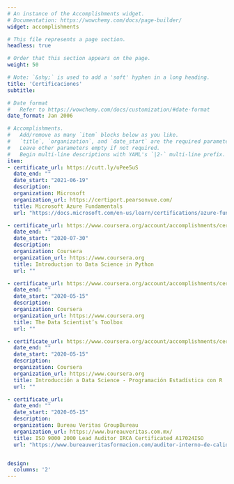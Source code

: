 ```yaml
---
# An instance of the Accomplishments widget.
# Documentation: https://wowchemy.com/docs/page-builder/
widget: accomplishments

# This file represents a page section.
headless: true

# Order that this section appears on the page.
weight: 50

# Note: `&shy;` is used to add a 'soft' hyphen in a long heading.
title: 'Certificaciones'
subtitle:

# Date format
#   Refer to https://wowchemy.com/docs/customization/#date-format
date_format: Jan 2006

# Accomplishments.
#   Add/remove as many `item` blocks below as you like.
#   `title`, `organization`, and `date_start` are the required parameters.
#   Leave other parameters empty if not required.
#   Begin multi-line descriptions with YAML's `|2-` multi-line prefix.
item:
- certificate_url: https://cutt.ly/uPee5uS
  date_end: ""
  date_start: "2021-06-19"
  description: 
  organization: Microsoft
  organization_url: https://certiport.pearsonvue.com/
  title: Microsoft Azure Fundamentals
  url: "https://docs.microsoft.com/en-us/learn/certifications/azure-fundamentals/"

- certificate_url: https://www.coursera.org/account/accomplishments/certificate/8E5S9U6R7TU6
  date_end: ""
  date_start: "2020-07-30"
  description: 
  organization: Coursera
  organization_url: https://www.coursera.org
  title: Introduction to Data Science in Python
  url: ""

- certificate_url: https://www.coursera.org/account/accomplishments/certificate/ZDHQHSD378Y6
  date_end: ""
  date_start: "2020-05-15"
  description: 
  organization: Coursera
  organization_url: https://www.coursera.org
  title: The Data Scientist’s Toolbox
  url: ""

- certificate_url: https://www.coursera.org/account/accomplishments/certificate/E2VLWB9VJJHH
  date_end: ""
  date_start: "2020-05-15"
  description: 
  organization: Coursera
  organization_url: https://www.coursera.org
  title: Introducción a Data Science - Programación Estadística con R
  url: ""

- certificate_url: 
  date_end: ""
  date_start: "2020-05-15"
  description: 
  organization: Bureau Veritas GroupBureau
  organization_url: https://www.bureauveritas.com.mx/
  title: ISO 9000 2000 Lead Auditor IRCA Certificated A17024ISO
  url: "https://www.bureauveritasformacion.com/auditor-interno-de-calidad-iso-9001-1828.aspx"


design:
  columns: '2' 
---
```

